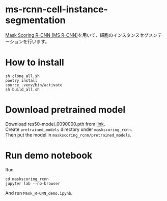# ms-rcnn-cell-instance-segmentation
[Mask Scoring R-CNN (MS R-CNN)](https://github.com/zjhuang22/maskscoring_rcnn)を用いて、細胞のインスタンスセグメンテーションを行います。


# How to install

```
sh clone_all.sh
poetry install
source .venv/bin/activate
sh build_all.sh
```

# Download pretrained model
Download res50-model_0090000.pth from [link](https://onedrive.live.com/?authkey=%21AIp9w89BB858UAE&id=1B7A5C8036695F7B%21832&cid=1B7A5C8036695F7B).  
Create `pretrained_models` directory under `maskscoring_rcnn`.  
Then put the model in `maskscoring_rcnn/pretrained_models`.

# Run demo notebook
Run
```
cd maskscoring_rcnn
jupyter lab --no-browser
```
And run `Mask_R-CNN_demo.ipynb`.